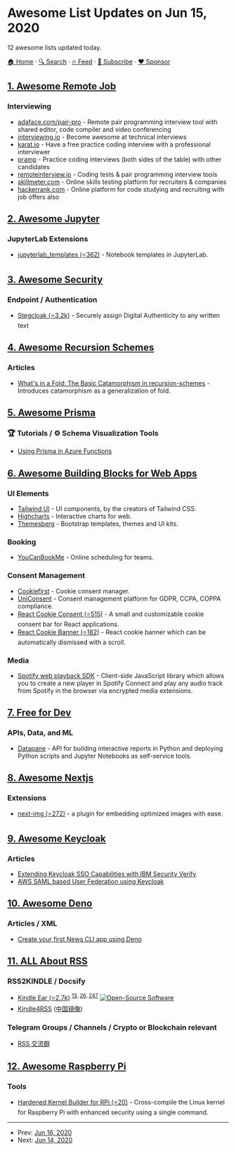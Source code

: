 # Awesome List Updates on Jun 15, 2020

12 awesome lists updated today.

[🏠 Home](/README.md) · [🔍 Search](https://www.trackawesomelist.com/search/) · [🔥 Feed](https://www.trackawesomelist.com/rss.xml) · [📮 Subscribe](https://trackawesomelist.us17.list-manage.com/subscribe?u=d2f0117aa829c83a63ec63c2f&id=36a103854c) · [❤️  Sponsor](https://github.com/sponsors/theowenyoung)



## [1. Awesome Remote Job](/content/lukasz-madon/awesome-remote-job/README.md)

### Interviewing

*   [adaface.com/pair-pro](https://www.adaface.com/pair-pro) - Remote pair programming interview tool with shared editor, code compiler and video conferencing
*   [interviewing.io](https://interviewing.io/) - Become awesome at technical interviews
*   [karat.io](https://karat.com/) - Have a free practice coding interview with a professional interviewer
*   [pramp](https://pramp.com) - Practice coding interviews (both sides of the table) with other candidates
*   [remoteinterview.io](https://www.remoteinterview.io/) - Coding tests & pair programming interview tools
*   [skillmeter.com](https://skillmeter.com/) - Online skills testing platform for recruiters & companies
*   [hackerrank.com](https://www.hackerrank.com/) - Online platform for code studying and recruiting with job offers also

## [2. Awesome Jupyter](/content/markusschanta/awesome-jupyter/README.md)

### JupyterLab Extensions

*   [jupyterlab\_templates (⭐362)](https://github.com/jpmorganchase/jupyterlab_templates) - Notebook templates in JupyterLab.

## [3. Awesome Security](/content/sbilly/awesome-security/README.md)

### Endpoint / Authentication

*   [Stegcloak (⭐3.2k)](https://github.com/kurolabs/stegcloak) - Securely assign Digital Authenticity to any written text

## [4. Awesome Recursion Schemes](/content/passy/awesome-recursion-schemes/README.md)

### Articles

*   [What's in a Fold: The Basic Catamorphism in recursion-schemes](https://duplode.github.io/posts/whats-in-a-fold.html) - Introduces catamorphism as a generalization of fold.

## [5. Awesome Prisma](/content/catalinmiron/awesome-prisma/README.md)

### :trophy: Tutorials / :gear: Schema Visualization Tools

*   [Using Prisma in Azure Functions](https://swacblooms.com/using-prisma-in-azure-functions/)

## [6. Awesome Building Blocks for Web Apps](/content/componently-com/awesome-building-blocks-for-web-apps/README.md)

### UI Elements

*   [Tailwind UI](https://tailwindui.com/) - UI components, by the creators of Tailwind CSS.
*   [Highcharts](https://www.highcharts.com/) - Interactive charts for web.
*   [Themesberg](https://themesberg.com) - Bootstrap templates, themes and UI kits.

### Booking

*   [YouCanBookMe](https://youcanbook.me/) - Online scheduling for teams.

### Consent Management

*   [Cookiefirst](https://cookiefirst.com/) - Cookie consent manager.
*   [UniConsent](https://www.uniconsent.com/) - Consent management platform for GDPR, CCPA, COPPA compliance.
*   [React Cookie Consent (⭐515)](https://github.com/Mastermindzh/react-cookie-consent) - A small and customizable cookie consent bar for React applications.
*   [React Cookie Banner (⭐182)](https://github.com/buildo/react-cookie-banner) - React cookie banner which can be automatically dismissed with a scroll.

### Media

*   [Spotify web playback SDK](https://developer.spotify.com/documentation/web-playback-sdk/) - Client-side JavaScript library which allows you to create a new player in Spotify Connect and play any audio track from Spotify in the browser via encrypted media extensions.

## [7. Free for Dev](/content/ripienaar/free-for-dev/README.md)

### APIs, Data, and ML

*   [Datapane](https://datapane.com) - API for building interactive reports in Python and deploying Python scripts and Jupyter Notebooks as self-service tools.

## [8. Awesome Nextjs](/content/unicodeveloper/awesome-nextjs/README.md)

### Extensions

*   [next-img (⭐272)](https://github.com/humaans/next-img/) - a plugin for embedding optimized images with ease.

## [9. Awesome Keycloak](/content/thomasdarimont/awesome-keycloak/README.md)

### Articles

*   [Extending Keycloak SSO Capabilities with IBM Security Verify](https://community.ibm.com/community/user/security/blogs/jason-choi1/2020/06/10/extending-keycloak-sso-capabilities-with-ibm-secur)
*   [AWS SAML based User Federation using Keycloak](https://medium.com/@karanbir.tech/aws-connect-saml-based-identity-provider-using-keycloak-9b3e6d0111e6)

## [10. Awesome Deno](/content/denolib/awesome-deno/README.md)

### Articles / XML

*   [Create your first News CLI app using Deno](https://medium.com/javascript-in-plain-english/creating-your-first-news-cli-app-using-deno-e1470398c627)

## [11. ALL About RSS](/content/AboutRSS/ALL-about-RSS/README.md)

### RSS2KINDLE / Docsify

*   [Kindle Ear (⭐2.7k)](https://github.com/cdhigh/KindleEar) <sup>[13](https://t.me/s/aboutrss/13), [26](https://t.me/s/aboutrss/26), [247](https://t.me/s/aboutrss/247)</sup> [![Open-Source Software](https://github.com/AboutRSS/ALL-about-RSS/raw/master/media/open-source.png)](https://github.com/cdhigh/KindleEar)
*   [Kindle4RSS](http://kindle4rss.com/) ([中国镜像](https://inkread.com/))

### Telegram Groups / Channels / Crypto or Blockchain relevant

*   [RSS 交流群](https://t.me/joinchat/Ag98F0evTbZwY8HB7oH4fA)

## [12. Awesome Raspberry Pi](/content/thibmaek/awesome-raspberry-pi/README.md)

### Tools

*   [Hardened Kernel Builder for RPi (⭐20)](https://github.com/tschaffter/raspberry-pi-kernel-hardened) - Cross-compile the Linux kernel for Raspberry Pi with enhanced security using a single command.

---

- Prev: [Jun 16, 2020](/content/2020/06/16/README.md)
- Next: [Jun 14, 2020](/content/2020/06/14/README.md)
